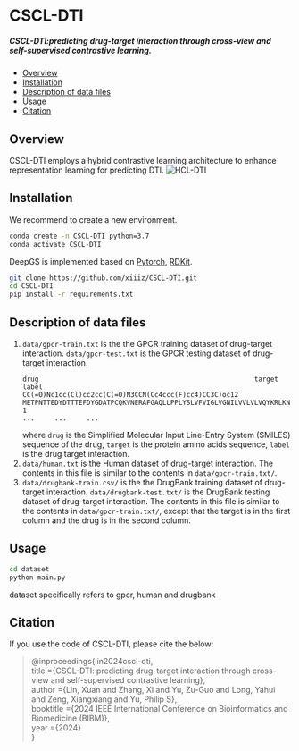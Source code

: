 # CSCL-DTI
##### CSCL-DTI:predicting drug-target interaction through cross-view and self-supervised contrastive learning.
  - [Overview](#overview)
  - [Installation](#installation)
  - [Description of data files](#description-of-data-files)
  - [Usage](#Usage)
  - [Citation](#citation)
## Overview
CSCL-DTI employs a hybrid contrastive learning architecture to enhance representation learning for predicting DTI.
![HCL-DTI](https://github.com/xiiiz/HCL-DTI/assets/105473770/79776a68-9e1c-4b0c-bbc3-7a8ea358f15c)

## Installation
We recommend to create a new environment.

```bash
conda create -n CSCL-DTI python=3.7
conda activate CSCL-DTI
```
DeepGS is implemented based on [Pytorch](https://pytorch.org/), [RDKit](http://www.rdkit.org/docs/Install.html#how-to-install-rdkit-with-conda).
```bash
git clone https://github.com/xiiiz/CSCL-DTI.git 
cd CSCL-DTI
pip install -r requirements.txt
```

## Description of data files
1. `data/gpcr-train.txt` is the the GPCR training dataset of drug-target interaction. `data/gpcr-test.txt` is the GPCR testing dataset of drug-target interaction.
    ```
    drug	                                                  target	label	   
    CC(=O)Nc1cc(Cl)cc2cc(C(=O)N3CCN(Cc4ccc(F)cc4)CC3C)oc12	METPNTTEDYDTTTEFDYGDATPCQKVNERAFGAQLLPPLYSLVFVIGLVGNILVVLVLVQYKRLKNMTSIYLLNLAISDLLFLFTLPFWIDYKLKDDWVFGDAMCKILSGFYYTGLYSEIFFIILLTIDRYLAIVHAVFALRARTVTFGVITSIIIWALAILASMPGLYFSKTQWEFTHHTCSLHFPHESLREWKLFQALKLNLFGLVLPLLVMIICYTGIIKILLRRPNEKKSKAVRLIFVIMIIFFLFWTPYNLTILISVFQDFLFTHECEQSRHLDLAVQVTEVIAYTHCCVNPVIYAFVGERFRKYLRQLFHRRVAVHLVKWLPFLSVDRLERVSSTSPSTGEHELSAGF 1
    ...     ...     ...   
    ```
    where `drug` is the Simplified Molecular Input Line-Entry System (SMILES) sequence of the drug, `target` is the protein amino acids sequence, `label` is the drug target interaction.
2. `data/human.txt` is the Human dataset of drug-target interaction. The contents in this file is similar to the contents in `data/gpcr-train.txt/`.
3. `data/drugbank-train.csv/` is the the DrugBank training dataset of drug-target interaction. `data/drugbank-test.txt/` is the DrugBank testing dataset of drug-target interaction. The contents in this file is similar to the contents in `data/gpcr-train.txt/`, except that the target is in the first column and the drug is in the second column.

## Usage

```bash
cd dataset
python main.py
```
dataset specifically refers to gpcr, human and drugbank


## Citation

If you use the code of CSCL-DTI, please cite the below:

> @inproceedings{lin2024cscl-dti,  
title ={CSCL-DTI: predicting drug-target interaction through cross-view and self-supervised contrastive learning},  
author ={Lin, Xuan and Zhang, Xi and Yu, Zu-Guo and Long, Yahui and Zeng, Xiangxiang and Yu, Philip S},  
booktitle ={2024 IEEE International Conference on Bioinformatics and Biomedicine (BIBM)},  
year ={2024}  
}
